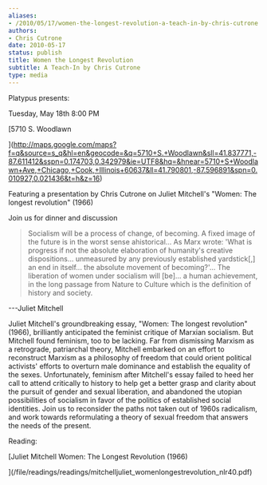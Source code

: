 ```yaml
---
aliases:
- /2010/05/17/women-the-longest-revolution-a-teach-in-by-chris-cutrone
authors:
- Chris Cutrone
date: 2010-05-17
status: publish
title: Women the Longest Revolution
subtitle: A Teach-In by Chris Cutrone
type: media
---
```


Platypus presents:

Tuesday, May 18th 8:00 PM

[5710 S. Woodlawn

](http://maps.google.com/maps?f=q&source=s_q&hl=en&geocode=&q=5710+S.+Woodlawn&sll=41.837771,-87.611412&sspn=0.174703,0.342979&ie=UTF8&hq=&hnear=5710+S+Woodlawn+Ave,+Chicago,+Cook,+Illinois+60637&ll=41.790801,-87.596891&spn=0.010927,0.021436&t=h&z=16)

Featuring a presentation by Chris Cutrone on Juliet Mitchell's "Women: The longest revolution" (1966)

Join us for dinner and discussion

>Socialism will be a process of change, of becoming. A fixed image of the future is in the worst sense ahistorical... As Marx wrote: 'What is progress if not the absolute elaboration of humanity's creative dispositions... unmeasured by any previously established yardstick[,] an end in itself... the absolute movement of becoming?'... The liberation of women under socialism will [be]... a human achievement, in the long passage from Nature to Culture which is the definition of history and society.

---Juliet Mitchell

Juliet Mitchell's groundbreaking essay, "Women: The longest revolution" (1966), brilliantly anticipated the feminist critique of Marxian socialism. But Mitchell found feminism, too to be lacking. Far from dismissing Marxism as a retrograde, patriarchal theory, Mitchell embarked on an effort to reconstruct Marxism as a philosophy of freedom that could orient political activists' efforts to overturn male dominance and establish the equality of the sexes. Unfortunately, feminism after Mitchell's essay failed to heed her call to attend critically to history to help get a better grasp and clarity about the pursuit of gender and sexual liberation, and abandoned the utopian possibilities of socialism in favor of the politics of established social identities. Join us to reconsider the paths not taken out of 1960s radicalism, and work towards reformulating a theory of sexual freedom that answers the needs of the present.

Reading:

[Juliet Mitchell Women: The Longest Revolution (1966)

](/file/readings/readings/mitchelljuliet_womenlongestrevolution_nlr40.pdf)
